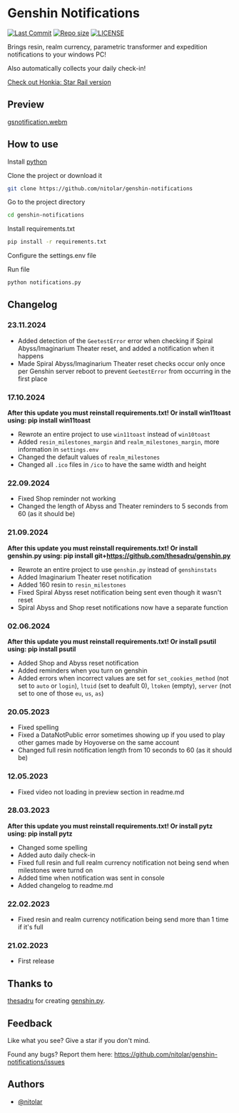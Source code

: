 # Genshin Notifications
[![Last Commit](https://img.shields.io/github/last-commit/nitolar/genshin-notifications)](https://github.com/nitolar/genshin-notifications/commits/master)
[![Repo size](https://img.shields.io/github/repo-size/nitolar/genshin-notifications)](https://github.com/nitolar/genshin-notifications/graphs/code-frequency)
[![LICENSE](https://img.shields.io/github/license/nitolar/genshin-notifications)](https://github.com/nitolar/genshin-notifications/blob/master/LICENSE.md)


Brings resin, realm currency, parametric transformer and expedition notifications to your windows PC!

Also automatically collects your daily check-in!

[Check out Honkia: Star Rail version](https://github.com/nitolar/hsr-notifications)

## Preview

[gsnotification.webm](https://github.com/nitolar/genshin-notifications/assets/73779998/d8526fd8-5bf9-4940-87a3-67675ddaa13c)

## How to use

Install [python](https://www.python.org)

Clone the project or download it

```bash
git clone https://github.com/nitolar/genshin-notifications
```

Go to the project directory

```bash
cd genshin-notifications
```

Install requirements.txt

```bash
pip install -r requirements.txt
```

Configure the settings.env file

Run file

```bash
python notifications.py
```


## Changelog

### 23.11.2024

- Added detection of the `GeetestError` error when checking if Spiral Abyss/Imaginarium Theater reset, and added a notification when it happens  
- Made Spiral Abyss/Imaginarium Theater reset checks occur only once per Genshin server reboot to prevent `GeetestError` from occurring in the first place

### 17.10.2024

**After this update you must reinstall requirements.txt! Or install win11toast using: pip install win11toast**
- Rewrote an entire project to use `win11toast` instead of `win10toast`
- Added `resin_milestones_margin` and `realm_milestones_margin`, more information in `settings.env`
- Changed the default values of `realm_milestones`
- Changed all `.ico` files in `/ico` to have the same width and height

### 22.09.2024

- Fixed Shop reminder not working
- Changed the length of Abyss and Theater reminders to 5 seconds from 60 (as it should be)

### 21.09.2024

**After this update you must reinstall requirements.txt! Or install genshin.py using: pip install git+https://github.com/thesadru/genshin.py**
- Rewrote an entire project to use `genshin.py` instead of `genshinstats`
- Added Imaginarium Theater reset notification
- Added 160 resin to `resin_milestones`
- Fixed Spiral Abyss reset notification being sent even though it wasn't reset
- Spiral Abyss and Shop reset notifications now have a separate function

### 02.06.2024

**After this update you must reinstall requirements.txt! Or install psutil using: pip install psutil**
- Added Shop and Abyss reset notification
- Added reminders when you turn on genshin
- Added errors when incorrect values are set for `set_cookies_method` (not set to `auto` or `login`), `ltuid` (set to deafult 0), `ltoken` (empty), `server` (not set to one of those `eu`, `us`, `as`)

### 20.05.2023

- Fixed spelling
- Fixed a DataNotPublic error sometimes showing up if you used to play other games made by Hoyoverse on the same account
- Changed full resin notification length from 10 seconds to 60 (as it should be)

### 12.05.2023

- Fixed video not loading in preview section in readme.md

### 28.03.2023

**After this update you must reinstall requirements.txt! Or install pytz using: pip install pytz**
- Changed some spelling
- Added auto daily check-in
- Fixed full resin and full realm currency notification not being send when milestones were turnd on
- Added time when notification was sent in console
- Added changelog to readme.md

### 22.02.2023

- Fixed resin and realm currency notification being send more than 1 time if it's full

### 21.02.2023

- First release


## Thanks to

[thesadru](https://github.com/thesadru) for creating [genshin.py](https://github.com/thesadru/genshin.py).


## Feedback

Like what you see? Give a star if you don't mind.

Found any bugs? Report them here: https://github.com/nitolar/genshin-notifications/issues


## Authors

- [@nitolar](https://www.github.com/nitolar)

